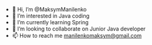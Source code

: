 - 👋 Hi, I’m @MaksymManilenko
- 👀 I’m interested in Java coding
- 🌱 I’m currently learning Spring
- 💞️ I’m looking to collaborate on Junior Java developer
- 📫 How to reach me manilenkomaksym@gmail.com

<!---
MaksymManilenko/MaksymManilenko is a ✨ special ✨ repository because its `README.md` (this file) appears on your GitHub profile.
You can click the Preview link to take a look at your changes.
--->
